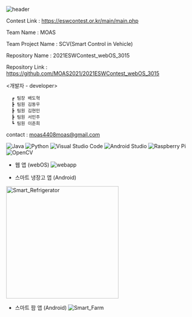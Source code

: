 ![header](https://capsule-render.vercel.app/api?type=waving&color=gradient&height=300&section=header&text=임베디드SW경진대회&fontSize=90)




Contest Link : https://eswcontest.or.kr/main/main.php

Team Name : MOAS

Team Project Name : SCV(Smart Control in Vehicle)

Repository Name : 2021ESWContest_webOS_3015

Repository Link : https://github.com/MOAS2021/2021ESWContest_webOS_3015
      

<개발자 - developer>
      
      ┏ 팀장 배도혁 
      ┣ 팀원 김동우 
      ┣ 팀원 김현민 
      ┣ 팀원 서민주 
      ┗ 팀원 이준희 


contact : moas4408moas@gmail.com




![Java](https://img.shields.io/badge/java-%23ED8B00.svg?style=for-the-badge&logo=java&logoColor=white) ![Python](https://img.shields.io/badge/python-3670A0?style=for-the-badge&logo=python&logoColor=ffdd54) ![Visual Studio Code](https://img.shields.io/badge/Visual%20Studio%20Code-0078d7.svg?style=for-the-badge&logo=visual-studio-code&logoColor=white) ![Android Studio](https://img.shields.io/badge/Android%20Studio-3DDC84.svg?style=for-the-badge&logo=android-studio&logoColor=white) ![Raspberry Pi](https://img.shields.io/badge/-RaspberryPi-C51A4A?style=for-the-badge&logo=Raspberry-Pi) ![OpenCV](https://img.shields.io/badge/opencv-%23white.svg?style=for-the-badge&logo=opencv&logoColor=white)



- 웹 앱 (webOS)
![webapp](https://user-images.githubusercontent.com/90252929/135031459-516f1728-8287-4330-b2dd-8bf3d113ced7.png)

- 스마트 냉장고 앱 (Android)
<img width="301" alt="Smart_Refrigerator" src="https://user-images.githubusercontent.com/90252929/135031570-3b0cf582-77d5-4ac9-8a57-88077dec8a96.png">

- 스마트 팜 앱 (Android)
![Smart_Farm](https://user-images.githubusercontent.com/90252929/135031617-cc4f5824-25ee-4004-b242-0bb51cbebd03.png)
